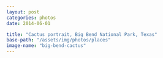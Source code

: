 ```yaml
---
layout: post
categories: photos
date: 2014-06-01

title: "Cactus portrait, Big Bend National Park, Texas"
base-path: "/assets/img/photos/places"
image-name: "big-bend-cactus"
---
```


